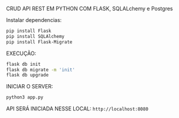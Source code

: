 CRUD API REST EM PYTHON COM FLASK, SQLALchemy e Postgres

Instalar dependencias:
```bash
pip install Flask
pip install SQLAlchemy
pip install Flask-Migrate
```

EXECUÇÃO:
```bash
flask db init
flask db migrate -m 'init'
flask db upgrade
```

INICIAR O SERVER: 
```bash
python3 app.py
```

API SERÁ INICIADA NESSE LOCAL: 
`http://localhost:8080`